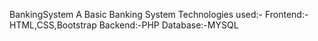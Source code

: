 BankingSystem
A Basic Banking System Technologies used:- Frontend:-HTML,CSS,Bootstrap Backend:-PHP Database:-MYSQL